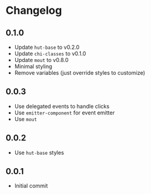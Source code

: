 # Changelog

## 0.1.0

 * Update `hut-base` to v0.2.0
 * Update `chi-classes` to v0.1.0
 * Update `mout` to v0.8.0
 * Minimal styling
 * Remove variables (just override styles to customize)

## 0.0.3

 * Use delegated events to handle clicks
 * Use `emitter-component` for event emitter
 * Use `mout`

## 0.0.2

 * Use `hut-base` styles

## 0.0.1

 * Initial commit

